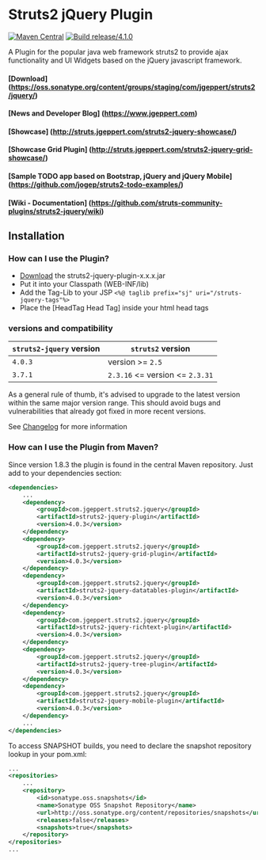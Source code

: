 # Struts2 jQuery Plugin

[![Maven Central](https://maven-badges.herokuapp.com/maven-central/com.jgeppert.struts2.jquery/struts2-jquery/badge.svg)](https://maven-badges.herokuapp.com/maven-central/com.jgeppert.struts2.jquery/struts2-jquery)
[![Build release/4.1.0](https://travis-ci.org/struts-community-plugins/struts2-jquery.svg?branch=release%2F4.1.0)](https://travis-ci.org/struts-community-plugins/struts2-jquery)

A Plugin for the popular java web framework struts2 to provide ajax functionality and UI Widgets based on the jQuery javascript framework.

#### [Download] (https://oss.sonatype.org/content/groups/staging/com/jgeppert/struts2/jquery/)
#### [News and Developer Blog] (https://www.jgeppert.com)
#### [Showcase] (http://struts.jgeppert.com/struts2-jquery-showcase/)
#### [Showcase Grid Plugin] (http://struts.jgeppert.com/struts2-jquery-grid-showcase/)
#### [Sample TODO app based on Bootstrap, jQuery and jQuery Mobile] (https://github.com/jogep/struts2-todo-examples/)
#### [Wiki - Documentation] (https://github.com/struts-community-plugins/struts2-jquery/wiki)

## Installation

### How can I use the Plugin?

  * [Download](https://oss.sonatype.org/content/groups/staging/com/jgeppert/struts2/jquery/) the struts2-jquery-plugin-x.x.x.jar
  * Put it into your Classpath (WEB-INF/lib)
  * Add the Tag-Lib to your JSP `<%@ taglib prefix="sj" uri="/struts-jquery-tags"%>`
  * Place the [HeadTag Head Tag] inside your html head tags

### versions and compatibility
| `struts2-jquery` version | `struts2` version               |
|--------------------------|---------------------------------|
| `4.0.3`                  | version >= `2.5`                |
| `3.7.1`                  | `2.3.16` <= version <= `2.3.31` |

As a general rule of thumb, it's advised to upgrade to the latest version within the same major version range. This should avoid bugs and vulnerabilities that already got fixed in more recent versions.

See [Changelog](https://github.com/struts-community-plugins/struts2-jquery/wiki/Changelog) for more information

### How can I use the Plugin from Maven?

Since version 1.8.3 the plugin is found in the central Maven repository. Just add to your dependencies section:

```xml
<dependencies>
    ...
    <dependency>
        <groupId>com.jgeppert.struts2.jquery</groupId>
        <artifactId>struts2-jquery-plugin</artifactId>
        <version>4.0.3</version>
    </dependency>
    <dependency>
        <groupId>com.jgeppert.struts2.jquery</groupId>
        <artifactId>struts2-jquery-grid-plugin</artifactId>
        <version>4.0.3</version>
    </dependency>
    <dependency>
        <groupId>com.jgeppert.struts2.jquery</groupId>
        <artifactId>struts2-jquery-datatables-plugin</artifactId>
        <version>4.0.3</version>
    </dependency>
    <dependency>
        <groupId>com.jgeppert.struts2.jquery</groupId>
        <artifactId>struts2-jquery-richtext-plugin</artifactId>
        <version>4.0.3</version>
    </dependency>
    <dependency>
        <groupId>com.jgeppert.struts2.jquery</groupId>
        <artifactId>struts2-jquery-tree-plugin</artifactId>
        <version>4.0.3</version>
    </dependency>
    <dependency>
        <groupId>com.jgeppert.struts2.jquery</groupId>
        <artifactId>struts2-jquery-mobile-plugin</artifactId>
        <version>4.0.3</version>
    </dependency>
    ...
</dependencies>
```

To access SNAPSHOT builds, you need to declare the snapshot repository lookup in your pom.xml:

```xml
...
<repositories>
    ...
    <repository>
        <id>sonatype.oss.snapshots</id>
        <name>Sonatype OSS Snapshot Repository</name>
        <url>http://oss.sonatype.org/content/repositories/snapshots</url>
        <releases>false</releases>
        <snapshots>true</snapshots>
    </repository>
</repositories>
...
```
